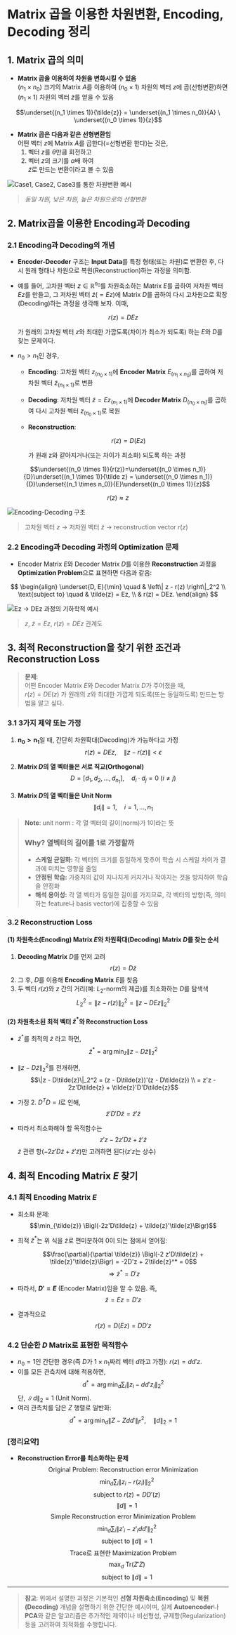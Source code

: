 # **Matrix 곱을 이용한 차원변환, Encoding, Decoding 정리**

## **1. Matrix 곱의 의미**

- **Matrix 곱을 이용하여 차원을 변화시킬 수 있음**  
  $(n_1 \times n_0)$ 크기의 Matrix $A$를 이용하여 $(n_0 \times 1)$ 차원의 벡터 $z$에 곱(선형변환)하면  
  $(n_1 \times 1)$ 차원의 벡터 $\tilde{z}$를 얻을 수 있음

 $$\underset{(n_1 \times 1)}{\tilde{z}} = \underset{(n_1 \times n_0)}{A} \ \underset{(n_0 \times 1)}{z}$$
  

- **Matrix 곱은 다음과 같은 선형변환임**  
  어떤 벡터 $z$에 Matrix $A$를 곱한다(=선형변환 한다)는 것은,  
  1. 벡터 $z$를 $\theta$만큼 회전하고  
  2. 벡터 $z$의 크기를 $\alpha$배 하여  
  $\tilde{z}$로 만드는 변환이라고 볼 수 있음

![Case1, Case2, Case3를 통한 차원변환 예시](Images/matrix곱=선형변환.png)
> *동일 차원, 낮은 차원, 높은 차원으로의 선형변환*


## **2. Matrix곱을 이용한 Encoding과 Decoding**

### **2.1 Encoding과 Decoding의 개념**

- **Encoder-Decoder** 구조는 **Input Data**를 특정 형태(또는 차원)로 변환한 후, 다시 원래 형태나 차원으로 복원(Reconstruction)하는 과정을 의미함.

- 예를 들어, 고차원 벡터 $z \in \mathbb{R}^{n_0}$를 차원축소하는 Matrix $E$를 곱하여 저차원 벡터 $Ez$를 만들고, 그 저차원 벡터 $\tilde{z} (= Ez)$에 Matrix $D$를 곱하여 다시 고차원으로 확장(Decoding)하는 과정을 생각해 보자. 이때,

    $$r(z) = DEz$$

  가 원래의 고차원 벡터 $z$와 최대한 가깝도록(차이가 최소가 되도록) 하는 $E$와 $D$를 찾는 문제이다.

- $n_0 > n_1$인 경우,  
  - **Encoding**: 고차원 벡터 $z_{(n_0 \times 1)}$에 **Encoder Matrix** $E_{(n_1 \times n_0)}$를 곱하여 저차원 벡터 $\tilde{z}_{(n_1 \times 1)}$로 변환  
  - **Decoding**: 저차원 벡터 $\tilde{z} = Ez_{(n_1 \times 1)}$에 **Decoder Matrix** $D_{(n_0 \times n_1)}$를 곱하여 다시 고차원 벡터 $z_{(n_0 \times 1)}$로 복원  
  - **Reconstruction**:  

      $$r(z) = D(Ez)$$

    가 원래 z와 같아지거나(또는 차이가 최소화) 되도록 하는 과정

$$\underset{(n_0 \times 1)}{r(z)}=\underset{(n_0 \times n_1)}{D}\underset{(n_1 \times 1)}{\tilde z} = \underset{(n_0 \times n_1)}{D}\underset{(n_1 \times n_0)}{E}\underset{(n_0 \times 1)}{z}$$

$$
r(z) \approx z
$$

![Encoding-Decoding 구조](Images/차원축소,확대.png)
> 고차원 벡터 $z$ → 저차원 벡터 $\tilde{z}$ → reconstruction vector $r(z)$


### **2.2 Encoding과 Decoding 과정의 Optimization 문제**

- Encoder Matrix $E$와 Decoder Matrix $D$를 이용한 **Reconstruction** 과정을 **Optimization Problem**으로 표현하면 다음과 같음:

$$
\begin{align}
\underset{D, E}{\min} \quad & \left\| z - r(z) \right\|_2^2  \\
\text{subject to} \quad & \tilde{z} = Ez, \\
                        & r(z) = DEz.
\end{align}
$$

![Ez -> DEz 과정의 기하학적 예시](<Images/E_D Process.png>)
> $z$, $\tilde{z} = Ez$, $r(z) = DEz$ 관계도


## **3. 최적 Reconstruction을 찾기 위한 조건과 Reconstruction Loss**

> **문제**:  
> 어떤 Encoder Matrix $E$와 Decoder Matrix $D$가 주어졌을 때,  
> $r(z) = DE(z)$
> 가 원래의 $z$와 최대한 가깝게 되도록(또는 동일하도록) 만드는 방법을 알고 싶다.

### **3.1 3가지 제약 또는 가정**

1. $\mathbf{n_0 > n_1}$일 때, 간단히 차원확대(Decoding)가 가능하다고 가정
   $$r(z) = DEz,\quad \|z - r(z)\| < \epsilon$$

2. **Matrix $D$의 열 벡터들은 서로 직교(Orthogonal)**  
   $$D = [d_1, d_2, \ldots, d_{n_1}], \quad d_i \cdot d_j = 0 \ (i \neq j)$$

3. **Matrix $D$의 열 벡터들은 Unit Norm**  
   $$\|d_i\| = 1, \quad i = 1, \ldots, n_1$$

> **Note**: unit norm : 각 열 벡터의 길이(norm)가 1이라는 뜻
> ### Why? 열벡터의 길이를 1로 가정할까
> - **스케일 균일화:** 각 벡터의 크기를 동일하게 맞추어 학습 시 스케일 차이가 결과에 미치는 영향을 줄임
> - **안정된 학습:** 가중치의 값이 지나치게 커지거나 작아지는 것을 방지하여 학습을 안정화
> - **해석 용이성:** 각 열 벡터가 동일한 길이를 가지므로, 각 벡터의 방향(즉, 의미하는 feature나 basis vector)에 집중할 수 있음


### **3.2 Reconstruction Loss**

#### (1) 차원축소(Encoding) Matrix $E$와 차원확대(Decoding) Matrix $D$를 찾는 순서

1. **Decoding Matrix** $D$를 먼저 고려  
   $$r(z) = D\tilde{z}$$
2. 그 후, $D$를 이용해 **Encoding Matrix** $E$를 찾음  
3. 두 벡터 $r(z)$와 $z$ 간의 거리(예: $L_2$-norm의 제곱)를 최소화하는 $D$를 탐색색  
   $$L_2^2 = \|z - r(z)\|_2^2 = \|z - DEz\|_2^2$$

#### (2) 차원축소된 최적 벡터 $\tilde{z}^*$와 Reconstruction Loss

- $\tilde{z}^*$를 최적의 $\tilde{z}$ 라고 하면,  
  $$\tilde{z}^* = \arg\min_{\tilde{z}} \|z - D\tilde{z}\|_2^2$$

- $\|z - D\tilde{z}\|_2^2$를 전개하면,  
  $$\|z - D\tilde{z}\|_2^2 = (z - D\tilde{z})'(z - D\tilde{z}) \\ = z'z - 2z'D\tilde{z} + \tilde{z}'D'D\tilde{z}$$

- 가정 2. $D^T D = I$로 인해,  
  $$\tilde{z}' D' D \tilde{z} = \tilde{z}' \tilde{z}$$
- 따라서 최소화해야 할 목적함수는
  $$z'z - 2z'D\tilde{z} + \tilde{z}'\tilde{z}$$
  $\tilde{z}$ 관련 항($- 2z'D\tilde{z} + \tilde{z}'\tilde{z}$)만 고려하면 된다($z'z$는 상수)


## **4. 최적 Encoding Matrix $E$ 찾기**

### **4.1 최적 Encoding Matrix $E$**

- 최소화 문제:  
  $$\min_{\tilde{z}} \Bigl(-2z'D\tilde{z} + \tilde{z}'\tilde{z}\Bigr)$$
- 최적 $\tilde{z}^*$는 위 식을 $\tilde{z}$로 편미분하여 0이 되는 점에서 얻어짐:

  $$\frac{\partial}{\partial \tilde{z}} 
  \Bigl(-2 z'D\tilde{z} + \tilde{z}'\tilde{z}\Bigr) 
  = -2D'z + 2\tilde{z}^* = 0$$
  $$\Longrightarrow 
  \tilde{z}^* = D'z$$

- 따라서, **$D' = E$** (Encoder Matrix)임을 알 수 있음. 즉,
  $$\tilde{z} = E z = D' z$$
- 결과적으로
  $$r(z) = D(Ez) = DD' z$$

### **4.2 단순한 $D$ Matrix로 표현한 목적함수**

- $n_0 = 1$인 간단한 경우(즉 $D$가 $1 \times n_1$짜리 벡터 $d$라고 가정):
  $r(z) = dd'z.$
- 이를 모든 관측치에 대해 적용하면,
  $$d^* = \arg\min_{d} \sum_i \|z_i - dd'z_i\|_2^2$$
  단, $\|d\|_2 = 1$ (Unit Norm).
- 여러 관측치를 담은 $Z$ 행렬로 일반화:
  $$d^* = \arg\min_{d} \|Z - Zdd'\|_F^2,
  \quad
  \|d\|_2 = 1$$


### **[정리요약]**

- **Reconstruction Error를 최소화하는 문제**  
  $$\text{Original Problem: Reconstruction error Minimization}$$
  $$\quad \min_{d} \sum_i \|z_i - r(z_i)\|_2^2$$
  $$\quad \text{subject to } r(z) = DD'(z)$$
  $$\quad \|d\| = 1$$
  $$\text{Simple Reconstruction error Minimization Problem}$$
  $$\quad \min_{d} \sum_i \|z'_i - z'_i dd'\|_2^2$$
  $$\quad \text{subject to } \|d\| = 1$$
  $$\text{Trace로 표현한 Maximization Problem}$$
  $$\quad \max_{d} \ \mathrm{Tr}(Z'Z)$$
  $$\quad \text{subject to } \|d\| = 1$$


---

> **참고**: 위에서 설명한 과정은 기본적인 **선형 차원축소(Encoding)** 및 **복원(Decoding)** 개념을 설명하기 위한 간단한 예시이며, 실제 **Autoencoder**나 **PCA**와 같은 알고리즘은 추가적인 제약이나 비선형성, 규제항(Regularization) 등을 고려하여 최적화를 수행합니다.

